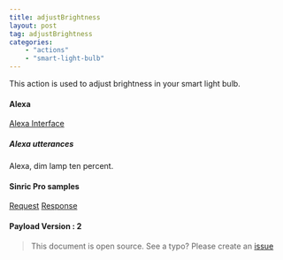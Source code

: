 ```yaml
---
title: adjustBrightness
layout: post
tag: adjustBrightness
categories: 
    - "actions"
    - "smart-light-bulb"
---
```


This action is used to adjust brightness in your smart light bulb.

#### Alexa
[Alexa Interface](https://developer.amazon.com/docs/device-apis/alexa-brightnesscontroller.html#adjustbrightness-directive)

##### Alexa utterances
Alexa, dim lamp ten percent.


#### Sinric Pro samples
[Request](https://github.com/sinricpro/sample_messages/blob/master/03_Brightness/02_adjustBrightness/01_Request.json)
[Response](https://github.com/sinricpro/sample_messages/blob/master/03_Brightness/02_adjustBrightness/02_Response.json)

#### Payload Version : 2

> This document is open source. See a typo? Please create an [issue](https://github.com/sinricpro/help-docs)
